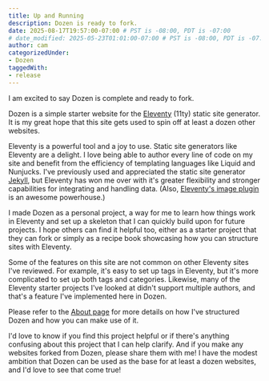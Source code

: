 ```yaml
---
title: Up and Running
description: Dozen is ready to fork.
date: 2025-08-17T19:57:00-07:00 # PST is -08:00, PDT is -07:00
# date_modified: 2025-05-23T01:01:00-07:00 # PST is -08:00, PDT is -07:00
author: cam
categorizedUnder:
- Dozen
taggedWith:
- release
---
```


I am excited to say Dozen is complete and ready to fork.

Dozen is a simple starter website for the [Eleventy](https://www.11ty.dev/) (11ty) static site generator. It is my great hope that this site gets used to spin off at least a dozen other websites.

Eleventy is a powerful tool and a joy to use. Static site generators like Eleventy are a delight. I love being able to author every line of code on my site and benefit from the efficiency of templating languages like Liquid and Nunjucks. I've previously used and appreciated the static site generator [Jekyll](https://jekyllrb.com/), but Eleventy has won me over with it's greater flexibility and stronger capabilities for integrating and handling data. (Also, [Eleventy's image plugin](https://www.11ty.dev/docs/plugins/image/) is an awesome powerhouse.)

I made Dozen as a personal project, a way for me to learn how things work in Eleventy and set up a skeleton that I can quickly build upon for future projects. I hope others can find it helpful too, either as a starter project that they can fork or simply as a recipe book showcasing how you can structure sites with Eleventy.

Some of the features on this site are not common on other Eleventy sites I've reviewed. For example, it's easy to set up tags in Eleventy, but it's more complicated to set up both tags and categories. Likewise, many of the Eleventy starter projects I've looked at didn't support multiple authors, and that's a feature I've implemented here in Dozen.

Please refer to the [About page](/about/) for more details on how I've structured Dozen and how you can make use of it.

I'd love to know if you find this project helpful or if there's anything confusing about this project that I can help clarify. And if you make any websites forked from Dozen, please share them with me! I have the modest ambition that Dozen can be used as the base for at least a dozen websites, and I'd love to see that come true!